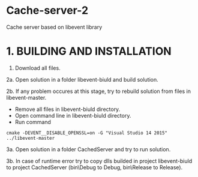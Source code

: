 # Cache-server-2
Cache server based on libevent library

# 1. BUILDING AND INSTALLATION
1. Download all files.

2a. Open solution in a folder libevent-biuld and build solution.

2b. If any problem occures at this stage, try to rebuild solution from files in libevent-master.
- Remove all files in libevent-biuld directory.
- Open command line in libevent-biuld directory.
- Run command 
```
cmake -DEVENT__DISABLE_OPENSSL=on -G "Visual Studio 14 2015" ../libevent-master
```

3a. Open solution in a folder CachedServer and try to run solution.

3b. In case of runtime error try to copy dlls builded in project libevent-biuld to project CachedServer
(bin\Debug to Debug, bin\Release to Release).

